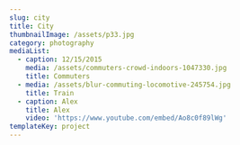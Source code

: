 ```yaml
---
slug: city
title: City
thumbnailImage: /assets/p33.jpg
category: photography
mediaList:
  - caption: 12/15/2015
    media: /assets/commuters-crowd-indoors-1047330.jpg
    title: Commuters
  - media: /assets/blur-commuting-locomotive-245754.jpg
    title: Train
  - caption: Alex
    title: Alex
    video: 'https://www.youtube.com/embed/Ao8c0f89lWg'
templateKey: project
---
```


